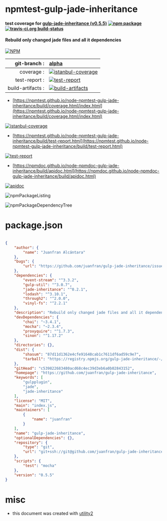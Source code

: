 # npmtest-gulp-jade-inheritance

#### test coverage for  [gulp-jade-inheritance (v0.5.5)](https://github.com/juanfran/gulp-jade-inheritance)  [![npm package](https://img.shields.io/npm/v/npmtest-gulp-jade-inheritance.svg?style=flat-square)](https://www.npmjs.org/package/npmtest-gulp-jade-inheritance) [![travis-ci.org build-status](https://api.travis-ci.org/npmtest/node-npmtest-gulp-jade-inheritance.svg)](https://travis-ci.org/npmtest/node-npmtest-gulp-jade-inheritance)

#### Rebuild only changed jade files and all it dependencies

[![NPM](https://nodei.co/npm/gulp-jade-inheritance.png?downloads=true&downloadRank=true&stars=true)](https://www.npmjs.com/package/gulp-jade-inheritance)

| git-branch : | [alpha](https://github.com/npmtest/node-npmtest-gulp-jade-inheritance/tree/alpha)|
|--:|:--|
| coverage : | [![istanbul-coverage](https://npmtest.github.io/node-npmtest-gulp-jade-inheritance/build/coverage.badge.svg)](https://npmtest.github.io/node-npmtest-gulp-jade-inheritance/build/coverage.html/index.html)|
| test-report : | [![test-report](https://npmtest.github.io/node-npmtest-gulp-jade-inheritance/build/test-report.badge.svg)](https://npmtest.github.io/node-npmtest-gulp-jade-inheritance/build/test-report.html)|
| build-artifacts : | [![build-artifacts](https://npmtest.github.io/node-npmtest-gulp-jade-inheritance/glyphicons_144_folder_open.png)](https://github.com/npmtest/node-npmtest-gulp-jade-inheritance/tree/gh-pages/build)|

- [https://npmtest.github.io/node-npmtest-gulp-jade-inheritance/build/coverage.html/index.html](https://npmtest.github.io/node-npmtest-gulp-jade-inheritance/build/coverage.html/index.html)

[![istanbul-coverage](https://npmtest.github.io/node-npmtest-gulp-jade-inheritance/build/screenCapture.buildCi.browser.%252Ftmp%252Fbuild%252Fcoverage.lib.html.png)](https://npmtest.github.io/node-npmtest-gulp-jade-inheritance/build/coverage.html/index.html)

- [https://npmtest.github.io/node-npmtest-gulp-jade-inheritance/build/test-report.html](https://npmtest.github.io/node-npmtest-gulp-jade-inheritance/build/test-report.html)

[![test-report](https://npmtest.github.io/node-npmtest-gulp-jade-inheritance/build/screenCapture.buildCi.browser.%252Ftmp%252Fbuild%252Ftest-report.html.png)](https://npmtest.github.io/node-npmtest-gulp-jade-inheritance/build/test-report.html)

- [https://npmdoc.github.io/node-npmdoc-gulp-jade-inheritance/build/apidoc.html](https://npmdoc.github.io/node-npmdoc-gulp-jade-inheritance/build/apidoc.html)

[![apidoc](https://npmdoc.github.io/node-npmdoc-gulp-jade-inheritance/build/screenCapture.buildCi.browser.%252Ftmp%252Fbuild%252Fapidoc.html.png)](https://npmdoc.github.io/node-npmdoc-gulp-jade-inheritance/build/apidoc.html)

![npmPackageListing](https://npmtest.github.io/node-npmtest-gulp-jade-inheritance/build/screenCapture.npmPackageListing.svg)

![npmPackageDependencyTree](https://npmtest.github.io/node-npmtest-gulp-jade-inheritance/build/screenCapture.npmPackageDependencyTree.svg)



# package.json

```json

{
    "author": {
        "name": "Juanfran Alcántara"
    },
    "bugs": {
        "url": "https://github.com/juanfran/gulp-jade-inheritance/issues"
    },
    "dependencies": {
        "event-stream": "^3.3.2",
        "gulp-util": "^3.0.7",
        "jade-inheritance": "^0.2.1",
        "lodash": "^3.10.1",
        "through2": "^2.0.0",
        "vinyl-fs": "^2.2.1"
    },
    "description": "Rebuild only changed jade files and all it dependencies",
    "devDependencies": {
        "chai": "~3.4.1",
        "mocha": "~2.3.4",
        "proxyquire": "^1.7.3",
        "sinon": "^1.17.2"
    },
    "directories": {},
    "dist": {
        "shasum": "87d11d1362e4cfe91648cab1c7611df6ad59c9e7",
        "tarball": "https://registry.npmjs.org/gulp-jade-inheritance/-/gulp-jade-inheritance-0.5.5.tgz"
    },
    "gitHead": "c539822683480acd68c4ec39d3eb6a0b02843152",
    "homepage": "https://github.com/juanfran/gulp-jade-inheritance",
    "keywords": [
        "gulpplugin",
        "jade",
        "jade-inheritance"
    ],
    "license": "MIT",
    "main": "index.js",
    "maintainers": [
        {
            "name": "juanfran"
        }
    ],
    "name": "gulp-jade-inheritance",
    "optionalDependencies": {},
    "repository": {
        "type": "git",
        "url": "git+ssh://git@github.com/juanfran/gulp-jade-inheritance.git"
    },
    "scripts": {
        "test": "mocha"
    },
    "version": "0.5.5"
}
```



# misc
- this document was created with [utility2](https://github.com/kaizhu256/node-utility2)
